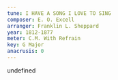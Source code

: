```yaml
---
tune: I HAVE A SONG I LOVE TO SING
composer: E. O. Excell
arranger: Franklin L. Sheppard
year: 1812-1877
meter: C.M. With Refrain
key: G Major
anacrusis: 0
---
```

undefined